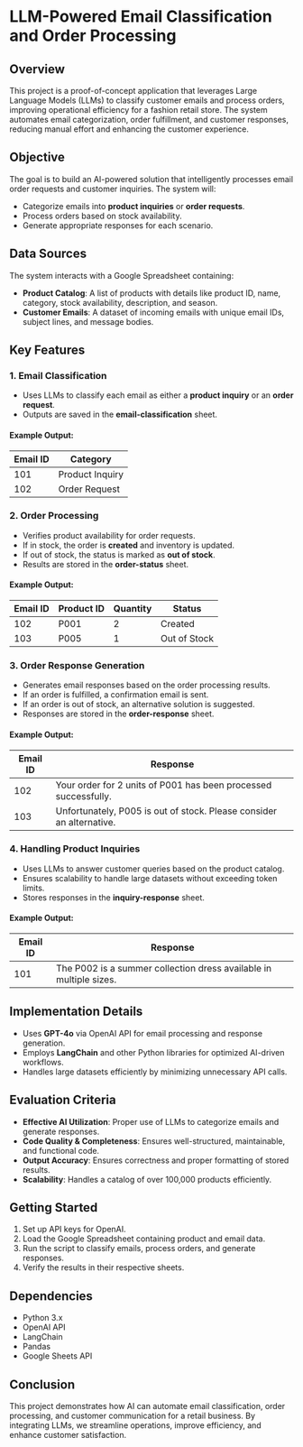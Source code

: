 # LLM-Powered Email Classification and Order Processing

## Overview
This project is a proof-of-concept application that leverages Large Language Models (LLMs) to classify customer emails and process orders, improving operational efficiency for a fashion retail store. The system automates email categorization, order fulfillment, and customer responses, reducing manual effort and enhancing the customer experience.

## Objective
The goal is to build an AI-powered solution that intelligently processes email order requests and customer inquiries. The system will:
- Categorize emails into **product inquiries** or **order requests**.
- Process orders based on stock availability.
- Generate appropriate responses for each scenario.

## Data Sources
The system interacts with a Google Spreadsheet containing:
- **Product Catalog**: A list of products with details like product ID, name, category, stock availability, description, and season.
- **Customer Emails**: A dataset of incoming emails with unique email IDs, subject lines, and message bodies.

## Key Features
### 1. Email Classification
- Uses LLMs to classify each email as either a **product inquiry** or an **order request**.
- Outputs are saved in the **email-classification** sheet.

#### Example Output:
| Email ID | Category          |
|----------|------------------|
| 101      | Product Inquiry  |
| 102      | Order Request    |

### 2. Order Processing
- Verifies product availability for order requests.
- If in stock, the order is **created** and inventory is updated.
- If out of stock, the status is marked as **out of stock**.
- Results are stored in the **order-status** sheet.

#### Example Output:
| Email ID | Product ID | Quantity | Status       |
|----------|------------|---------|-------------|
| 102      | P001       | 2       | Created     |
| 103      | P005       | 1       | Out of Stock |

### 3. Order Response Generation
- Generates email responses based on the order processing results.
- If an order is fulfilled, a confirmation email is sent.
- If an order is out of stock, an alternative solution is suggested.
- Responses are stored in the **order-response** sheet.

#### Example Output:
| Email ID | Response |
|----------|----------|
| 102      | Your order for 2 units of P001 has been processed successfully. |
| 103      | Unfortunately, P005 is out of stock. Please consider an alternative. |

### 4. Handling Product Inquiries
- Uses LLMs to answer customer queries based on the product catalog.
- Ensures scalability to handle large datasets without exceeding token limits.
- Stores responses in the **inquiry-response** sheet.

#### Example Output:
| Email ID | Response |
|----------|----------|
| 101      | The P002 is a summer collection dress available in multiple sizes. |

## Implementation Details
- Uses **GPT-4o** via OpenAI API for email processing and response generation.
- Employs **LangChain** and other Python libraries for optimized AI-driven workflows.
- Handles large datasets efficiently by minimizing unnecessary API calls.

## Evaluation Criteria
- **Effective AI Utilization**: Proper use of LLMs to categorize emails and generate responses.
- **Code Quality & Completeness**: Ensures well-structured, maintainable, and functional code.
- **Output Accuracy**: Ensures correctness and proper formatting of stored results.
- **Scalability**: Handles a catalog of over 100,000 products efficiently.

## Getting Started
1. Set up API keys for OpenAI.
2. Load the Google Spreadsheet containing product and email data.
3. Run the script to classify emails, process orders, and generate responses.
4. Verify the results in their respective sheets.

## Dependencies
- Python 3.x
- OpenAI API
- LangChain
- Pandas
- Google Sheets API

## Conclusion
This project demonstrates how AI can automate email classification, order processing, and customer communication for a retail business. By integrating LLMs, we streamline operations, improve efficiency, and enhance customer satisfaction.

